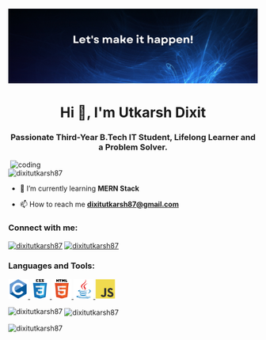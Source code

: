 ![logo](https://github.com/dixitutkarsh87/dixitutkarsh87/blob/main/Blue%20Modern%20Company%20Slogan%20LinkedIn%20Banner.png)
<h1 align="center">Hi 👋, I'm Utkarsh Dixit</h1>
<h3 align="center">Passionate Third-Year B.Tech IT Student, Lifelong Learner and a Problem Solver.</h3>

<img align="right" alt="coding" width="500" src="https://i.gifer.com/origin/0e/0e01e56732d4fae6e63f9fc4beeaded9.gif">

<p align="left"> <img src="https://komarev.com/ghpvc/?username=dixitutkarsh87&label=Profile%20views&color=0e75b6&style=flat" alt="dixitutkarsh87" /> </p>

- 🌱 I’m currently learning **MERN Stack**

- 📫 How to reach me **dixitutkarsh87@gmail.com**

<h3 align="left">Connect with me:</h3>
<p align="left">
<a href="https://linkedin.com/in/dixitutkarsh87" target="blank"><img align="center" src="https://raw.githubusercontent.com/rahuldkjain/github-profile-readme-generator/master/src/images/icons/Social/linked-in-alt.svg" alt="dixitutkarsh87" height="30" width="40" /></a>
<a href="https://www.hackerrank.com/dixitutkarsh87" target="blank"><img align="center" src="https://raw.githubusercontent.com/rahuldkjain/github-profile-readme-generator/master/src/images/icons/Social/hackerrank.svg" alt="dixitutkarsh87" height="30" width="40" /></a>
</p>

<h3 align="left">Languages and Tools:</h3>
<p align="left"> <a href="https://www.cprogramming.com/" target="_blank" rel="noreferrer"> <img src="https://raw.githubusercontent.com/devicons/devicon/master/icons/c/c-original.svg" alt="c" width="40" height="40"/> </a> <a href="https://www.w3schools.com/css/" target="_blank" rel="noreferrer"> <img src="https://raw.githubusercontent.com/devicons/devicon/master/icons/css3/css3-original-wordmark.svg" alt="css3" width="40" height="40"/> </a> <a href="https://www.w3.org/html/" target="_blank" rel="noreferrer"> <img src="https://raw.githubusercontent.com/devicons/devicon/master/icons/html5/html5-original-wordmark.svg" alt="html5" width="40" height="40"/> </a> <a href="https://www.java.com" target="_blank" rel="noreferrer"> <img src="https://raw.githubusercontent.com/devicons/devicon/master/icons/java/java-original.svg" alt="java" width="40" height="40"/> </a> <a href="https://developer.mozilla.org/en-US/docs/Web/JavaScript" target="_blank" rel="noreferrer"> <img src="https://raw.githubusercontent.com/devicons/devicon/master/icons/javascript/javascript-original.svg" alt="javascript" width="40" height="40"/> </a> </p>

<p><img align="left" src="https://github-readme-stats.vercel.app/api/top-langs?username=dixitutkarsh87&show_icons=true&locale=en&layout=compact" alt="dixitutkarsh87" /></p>

<p>&nbsp;<img align="center" src="https://github-readme-stats.vercel.app/api?username=dixitutkarsh87&show_icons=true&locale=en" alt="dixitutkarsh87" /></p>

<p><img align="center" src="https://github-readme-streak-stats.herokuapp.com/?user=dixitutkarsh87&" alt="dixitutkarsh87" /></p>
